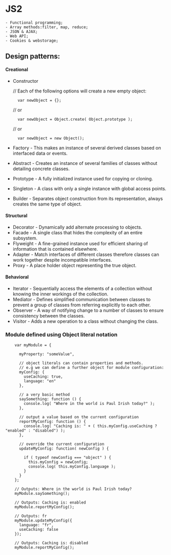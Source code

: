 # JS2


    - Functional programming;
    - Array methods:filter, map, reduce;
    - JSON & AJAX;
    - Web API;
    - Cookies & webstorage;
    
## Design patterns:

#### Creational

* Constructor

    // Each of the following options will create a new empty object:
 
        var newObject = {};
 
    // or
    
        var newObject = Object.create( Object.prototype );
 
    // or
    
        var newObject = new Object();
        
* Factory  -  This makes an instance of several derived classes based on interfaced data or events.
* Abstract  -  Creates an instance of several families of classes without detailing concrete classes.
* Prototype  -  A fully initialized instance used for copying or cloning.
* Singleton  -  A class with only a single instance with global access points.
* Builder  -  Separates object construction from its representation, always creates the same type of object.

#### Structural

* Decorator  -  Dynamically add alternate processing to objects.
* Facade  -  A single class that hides the complexity of an entire subsystem.
* Flyweight  -  A fine-grained instance used for efficient sharing of information that is contained elsewhere.
* Adapter  -  Match interfaces of different classes therefore classes can work together despite incompatible interfaces.
* Proxy  -  A place holder object representing the true object.

#### Behavioral

* Iterator  -  Sequentially access the elements of a collection without knowing the inner workings of the collection.
* Mediator  -  Defines simplified communication between classes to prevent a group of classes from referring explicitly to each other.
* Observer  -  A way of notifying change to a number of classes to ensure consistency between the classes.
* Visitor  -  Adds a new operation to a class without changing the class.


### Module defined using Object literal notation

        var myModule = {

          myProperty: "someValue",

          // object literals can contain properties and methods.
          // e.g we can define a further object for module configuration:
          myConfig: {
            useCaching: true,
            language: "en"
          },

          // a very basic method
          saySomething: function () {
            console.log( "Where in the world is Paul Irish today?" );
          },

          // output a value based on the current configuration
          reportMyConfig: function () {
            console.log( "Caching is: " + ( this.myConfig.useCaching ? "enabled" : "disabled") );
          },

          // override the current configuration
          updateMyConfig: function( newConfig ) {

            if ( typeof newConfig === "object" ) {
              this.myConfig = newConfig;
              console.log( this.myConfig.language );
            }
          }
        };

        // Outputs: Where in the world is Paul Irish today?
        myModule.saySomething();

        // Outputs: Caching is: enabled
        myModule.reportMyConfig();

        // Outputs: fr
        myModule.updateMyConfig({
          language: "fr",
          useCaching: false
        });

        // Outputs: Caching is: disabled
        myModule.reportMyConfig();


